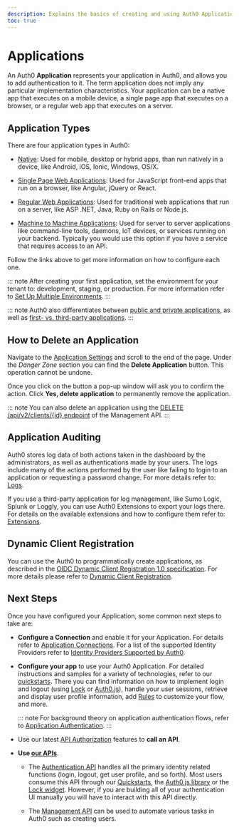 ```yaml
---
description: Explains the basics of creating and using Auth0 Applications.
toc: true
---
```

# Applications

An Auth0 **Application** represents your application in Auth0, and allows you to add authentication to it. The term application does not imply any particular implementation characteristics. Your application can be a native app that executes on a mobile device, a single page app that executes on a browser, or a regular web app that executes on a server.

## Application Types

There are four application types in Auth0:

- [Native](/applications/native): Used for mobile, desktop or hybrid apps, than run natively in a device, like Android, iOS, Ionic, Windows, OS/X.

- [Single Page Web Applications](/applications/spa): Used for JavaScript front-end apps that run on a browser, like Angular, jQuery or React. 

- [Regular Web Applications](/applications/webapps): Used for traditional web applications that run on a server, like ASP .NET, Java, Ruby on Rails or Node.js. 

- [Machine to Machine Applications](/applications/machine-to-machine): Used for server to server applications like command-line tools, daemons, IoT devices, or services running on your backend. Typically you would use this option if you have a service that requires access to an API.

Follow the links above to get more information on how to configure each one.

::: note
After creating your first application, set the environment for your tenant to: development, staging, or production. For more information refer to [Set Up Multiple Environments](/dev-lifecycle/setting-up-env#set-the-environment).
:::

::: note
Auth0 also differentiates between [public and private applications](/applications/application-types#confidential-vs-public-applications), as well as [first- vs. third-party applications](/applications/application-types#first-vs-third-party-applications).
:::

## How to Delete an Application

Navigate to the [Application Settings](${manage_url}/#/applications/${account.clientId}/settings) and scroll to the end of the page. Under the *Danger Zone* section you can find the **Delete Application** button. This operation cannot be undone.

Once you click on the button a pop-up window will ask you to confirm the action. Click **Yes, delete application** to permanently remove the application.

::: note
You can also delete an application using the [DELETE /api/v2/clients/{id} endpoint](/api/management/v2#!/Clients/delete_clients_by_id) of the Management API.
:::

## Application Auditing

Auth0 stores log data of both actions taken in the dashboard by the administrators, as well as authentications made by your users. The logs include many of the actions performed by the user like failing to login to an application or requesting a password change. For more details refer to: [Logs](/logs).

If you use a third-party application for log management, like Sumo Logic, Splunk or Loggly, you can use Auth0 Extensions to export your logs there. For details on the available extensions and how to configure them refer to: [Extensions](/extensions).

## Dynamic Client Registration

You can use the Auth0 to programmatically create applications, as described in the [OIDC Dynamic Client Registration 1.0 specification](https://openid.net/specs/openid-connect-registration-1_0.html). For more details please refer to [Dynamic Client Registration](/api-auth/dynamic-client-registration).

## Next Steps

Once you have configured your Application, some common next steps to take are:

- **Configure a Connection** and enable it for your Application. For details refer to [Application Connections](/applications/connections). For a list of the supported Identity Providers refer to [Identity Providers Supported by Auth0](/identityproviders).

- **Configure your app** to use your Auth0 Application. For detailed instructions and samples for a variety of technologies, refer to our [quickstarts](/quickstarts). There you can find information on how to implement login and logout (using [Lock](/libraries/lock) or [Auth0.js](/libraries/auth0js)), handle your user sessions, retrieve and display user profile information, add [Rules](/rules) to customize your flow, and more.

  ::: note
  For background theory on application authentication flows, refer to [Application Authentication](/application-auth).
  :::

- Use our latest [API Authorization](/api-auth) features to **call an API**.

- **Use [our APIs](/api/info)**.

  - The [Authentication API](/api/authentication) handles all the primary identity related functions (login, logout, get user profile, and so forth). Most users consume this API through our [Quickstarts](/quickstarts), the [Auth0.js library](/libraries/auth0js) or the [Lock widget](/libraries/lock). However, if you are building all of your authentication UI manually you will have to interact with this API directly.

  - The [Management API](/api/management/v2) can be used to automate various tasks in Auth0 such as creating users.
